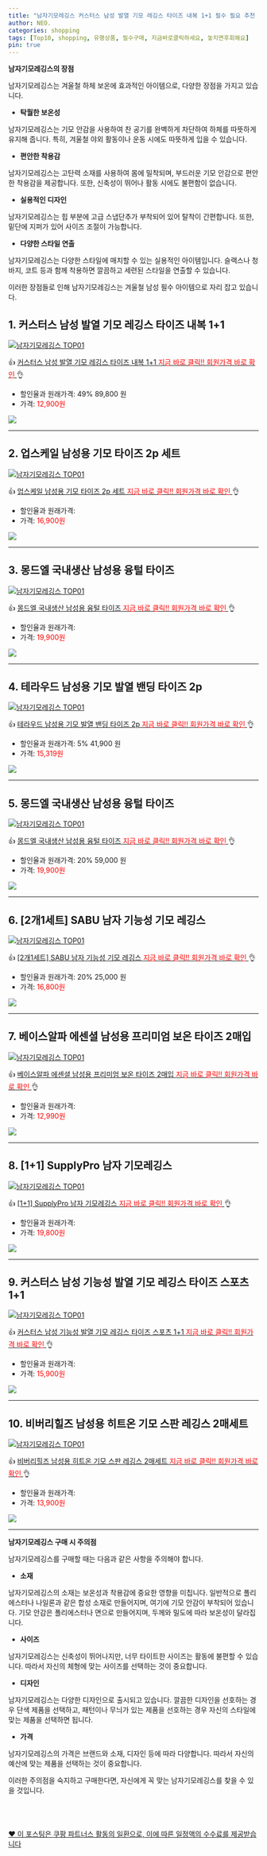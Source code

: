 ```yaml
---
title: "남자기모레깅스 커스터스 남성 발열 기모 레깅스 타이즈 내복 1+1 필수 필요 추천 제품 비교 최저 가격 비교 장점 구매 후기 구매평"
author: NEO.
categories: shopping
tags: [Top10, shopping, 유행상품, 필수구매, 지금바로클릭하세요, 놓치면후회해요]
pin: true
---
```

**남자기모레깅스의 장점**

남자기모레깅스는 겨울철 하체 보온에 효과적인 아이템으로, 다양한 장점을 가지고 있습니다.

* **탁월한 보온성**

남자기모레깅스는 기모 안감을 사용하여 찬 공기를 완벽하게 차단하여 하체를 따뜻하게 유지해 줍니다. 특히, 겨울철 야외 활동이나 운동 시에도 따뜻하게 입을 수 있습니다.

* **편안한 착용감**

남자기모레깅스는 고탄력 소재를 사용하여 몸에 밀착되며, 부드러운 기모 안감으로 편안한 착용감을 제공합니다. 또한, 신축성이 뛰어나 활동 시에도 불편함이 없습니다.

* **실용적인 디자인**

남자기모레깅스는 힙 부분에 고급 스냅단추가 부착되어 있어 탈착이 간편합니다. 또한, 밑단에 지퍼가 있어 사이즈 조절이 가능합니다.

* **다양한 스타일 연출**

남자기모레깅스는 다양한 스타일에 매치할 수 있는 실용적인 아이템입니다. 슬랙스나 청바지, 코트 등과 함께 착용하면 깔끔하고 세련된 스타일을 연출할 수 있습니다.

이러한 장점들로 인해 남자기모레깅스는 겨울철 남성 필수 아이템으로 자리 잡고 있습니다.

   

## 1. 커스터스 남성 발열 기모 레깅스 타이즈 내복 1+1

[![남자기모레깅스 TOP01](https://thumbnail10.coupangcdn.com/thumbnails/remote/490x490ex/image/vendor_inventory/b27d/605d74570b0794bafcfa2aaafe5941a37db40e600b189f4a0aee567ce769.jpg)](https://link.coupang.com/re/AFFSDP?lptag=AF3617701&subid=GithubCoopas&pageKey=7646937614&traceid=V0-153&itemId=20335914918&vendorItemId=87288273433)


👍 [커스터스 남성 발열 기모 레깅스 타이즈 내복 1+1 <font color=red> 지금 바로 클릭!! 회원가격 바로 확인 </font> ](https://link.coupang.com/re/AFFSDP?lptag=AF3617701&subid=GithubCoopas&pageKey=7646937614&traceid=V0-153&itemId=20335914918&vendorItemId=87288273433) 👌 


- 할인율과 원래가격: 49%  89,800   원
- 가격: <span style='color:red'>12,900원</span>

[![](/discount_price.png)](https://link.coupang.com/re/AFFSDP?lptag=AF3617701&subid=GithubCoopas&pageKey=7646937614&traceid=V0-153&itemId=20335914918&vendorItemId=87288273433)

---


   

## 2. 업스케일 남성용 기모 타이즈 2p 세트

[![남자기모레깅스 TOP01](https://thumbnail6.coupangcdn.com/thumbnails/remote/490x490ex/image/retail/images/5050802343091168-023a0f9d-79d1-4e3f-b90c-02a55337f537.jpg)](https://link.coupang.com/re/AFFSDP?lptag=AF3617701&subid=GithubCoopas&pageKey=303781553&traceid=V0-153&itemId=955687780&vendorItemId=5353082821)


👍 [업스케일 남성용 기모 타이즈 2p 세트 <font color=red> 지금 바로 클릭!! 회원가격 바로 확인 </font> ](https://link.coupang.com/re/AFFSDP?lptag=AF3617701&subid=GithubCoopas&pageKey=303781553&traceid=V0-153&itemId=955687780&vendorItemId=5353082821) 👌 


- 할인율과 원래가격: 
- 가격: <span style='color:red'>16,900원</span>

[![](/discount_price.png)](https://link.coupang.com/re/AFFSDP?lptag=AF3617701&subid=GithubCoopas&pageKey=303781553&traceid=V0-153&itemId=955687780&vendorItemId=5353082821)

---


   

## 3. 몽드엘 국내생산 남성용 융털 타이즈

[![남자기모레깅스 TOP01](https://thumbnail8.coupangcdn.com/thumbnails/remote/490x490ex/image/vendor_inventory/027f/02906cd18f3342b69abffe4bcbf1919be5903bc5fc68e97fca55776df398.jpg)](https://link.coupang.com/re/AFFSDP?lptag=AF3617701&subid=GithubCoopas&pageKey=6886201720&traceid=V0-153&itemId=16517406596&vendorItemId=87714353336)


👍 [몽드엘 국내생산 남성용 융털 타이즈 <font color=red> 지금 바로 클릭!! 회원가격 바로 확인 </font> ](https://link.coupang.com/re/AFFSDP?lptag=AF3617701&subid=GithubCoopas&pageKey=6886201720&traceid=V0-153&itemId=16517406596&vendorItemId=87714353336) 👌 


- 할인율과 원래가격: 
- 가격: <span style='color:red'>19,900원</span>

[![](/discount_price.png)](https://link.coupang.com/re/AFFSDP?lptag=AF3617701&subid=GithubCoopas&pageKey=6886201720&traceid=V0-153&itemId=16517406596&vendorItemId=87714353336)

---


   

## 4. 테라우드 남성용 기모 발열 밴딩 타이즈 2p

[![남자기모레깅스 TOP01](https://thumbnail8.coupangcdn.com/thumbnails/remote/490x490ex/image/retail/images/2021/10/07/13/8/606cda51-dc9c-408a-979c-27fe7f5397f1.jpg)](https://link.coupang.com/re/AFFSDP?lptag=AF3617701&subid=GithubCoopas&pageKey=6111388272&traceid=V0-153&itemId=11520435061&vendorItemId=78795560412)


👍 [테라우드 남성용 기모 발열 밴딩 타이즈 2p <font color=red> 지금 바로 클릭!! 회원가격 바로 확인 </font> ](https://link.coupang.com/re/AFFSDP?lptag=AF3617701&subid=GithubCoopas&pageKey=6111388272&traceid=V0-153&itemId=11520435061&vendorItemId=78795560412) 👌 


- 할인율과 원래가격: 5%  41,900   원
- 가격: <span style='color:red'>15,319원</span>

[![](/discount_price.png)](https://link.coupang.com/re/AFFSDP?lptag=AF3617701&subid=GithubCoopas&pageKey=6111388272&traceid=V0-153&itemId=11520435061&vendorItemId=78795560412)

---


   

## 5. 몽드엘 국내생산 남성용 융털 타이즈

[![남자기모레깅스 TOP01](https://thumbnail8.coupangcdn.com/thumbnails/remote/490x490ex/image/vendor_inventory/027f/02906cd18f3342b69abffe4bcbf1919be5903bc5fc68e97fca55776df398.jpg)](https://link.coupang.com/re/AFFSDP?lptag=AF3617701&subid=GithubCoopas&pageKey=6886201720&traceid=V0-153&itemId=16517406602&vendorItemId=87714353277)


👍 [몽드엘 국내생산 남성용 융털 타이즈 <font color=red> 지금 바로 클릭!! 회원가격 바로 확인 </font> ](https://link.coupang.com/re/AFFSDP?lptag=AF3617701&subid=GithubCoopas&pageKey=6886201720&traceid=V0-153&itemId=16517406602&vendorItemId=87714353277) 👌 


- 할인율과 원래가격: 20%  59,000   원
- 가격: <span style='color:red'>19,900원</span>

[![](/discount_price.png)](https://link.coupang.com/re/AFFSDP?lptag=AF3617701&subid=GithubCoopas&pageKey=6886201720&traceid=V0-153&itemId=16517406602&vendorItemId=87714353277)

---


   

## 6. [2개1세트] SABU 남자 기능성 기모 레깅스

[![남자기모레깅스 TOP01](https://thumbnail8.coupangcdn.com/thumbnails/remote/490x490ex/image/vendor_inventory/c62e/80f62f9df79584e9744a860d20797c3e29e752c5f6b89263f37b36454819.jpg)](https://link.coupang.com/re/AFFSDP?lptag=AF3617701&subid=GithubCoopas&pageKey=7576044698&traceid=V0-153&itemId=19989645880&vendorItemId=87087582703)


👍 [[2개1세트] SABU 남자 기능성 기모 레깅스 <font color=red> 지금 바로 클릭!! 회원가격 바로 확인 </font> ](https://link.coupang.com/re/AFFSDP?lptag=AF3617701&subid=GithubCoopas&pageKey=7576044698&traceid=V0-153&itemId=19989645880&vendorItemId=87087582703) 👌 


- 할인율과 원래가격: 20%  25,000   원
- 가격: <span style='color:red'>16,800원</span>

[![](/discount_price.png)](https://link.coupang.com/re/AFFSDP?lptag=AF3617701&subid=GithubCoopas&pageKey=7576044698&traceid=V0-153&itemId=19989645880&vendorItemId=87087582703)

---


   

## 7. 베이스알파 에센셜 남성용 프리미엄 보온 타이즈 2매입

[![남자기모레깅스 TOP01](https://thumbnail9.coupangcdn.com/thumbnails/remote/490x490ex/image/retail/images/32293930721713-cf8f3999-f808-4987-b7a7-12b2e07839e8.jpg)](https://link.coupang.com/re/AFFSDP?lptag=AF3617701&subid=GithubCoopas&pageKey=6751074276&traceid=V0-153&itemId=15788976336&vendorItemId=83001744695)


👍 [베이스알파 에센셜 남성용 프리미엄 보온 타이즈 2매입 <font color=red> 지금 바로 클릭!! 회원가격 바로 확인 </font> ](https://link.coupang.com/re/AFFSDP?lptag=AF3617701&subid=GithubCoopas&pageKey=6751074276&traceid=V0-153&itemId=15788976336&vendorItemId=83001744695) 👌 


- 할인율과 원래가격: 
- 가격: <span style='color:red'>12,990원</span>

[![](/discount_price.png)](https://link.coupang.com/re/AFFSDP?lptag=AF3617701&subid=GithubCoopas&pageKey=6751074276&traceid=V0-153&itemId=15788976336&vendorItemId=83001744695)

---


   

## 8. [1+1] SupplyPro 남자 기모레깅스

[![남자기모레깅스 TOP01](https://thumbnail8.coupangcdn.com/thumbnails/remote/490x490ex/image/vendor_inventory/6fec/8d36ab665c4d06e934fcf9fb8b02334045ed16f346b922a48195260de852.jpg)](https://link.coupang.com/re/AFFSDP?lptag=AF3617701&subid=GithubCoopas&pageKey=7646067145&traceid=V0-153&itemId=20330578400&vendorItemId=87174191771)


👍 [[1+1] SupplyPro 남자 기모레깅스 <font color=red> 지금 바로 클릭!! 회원가격 바로 확인 </font> ](https://link.coupang.com/re/AFFSDP?lptag=AF3617701&subid=GithubCoopas&pageKey=7646067145&traceid=V0-153&itemId=20330578400&vendorItemId=87174191771) 👌 


- 할인율과 원래가격: 
- 가격: <span style='color:red'>19,800원</span>

[![](/discount_price.png)](https://link.coupang.com/re/AFFSDP?lptag=AF3617701&subid=GithubCoopas&pageKey=7646067145&traceid=V0-153&itemId=20330578400&vendorItemId=87174191771)

---


   

## 9. 커스터스 남성 기능성 발열 기모 레깅스 타이즈 스포츠 1+1

[![남자기모레깅스 TOP01](https://thumbnail8.coupangcdn.com/thumbnails/remote/490x490ex/image/vendor_inventory/5de8/96365b62c0fdee68e31380201e67384e0d0bc1220713ab4e38b891a99c8b.jpg)](https://link.coupang.com/re/AFFSDP?lptag=AF3617701&subid=GithubCoopas&pageKey=7631138553&traceid=V0-153&itemId=20253912369&vendorItemId=87341789429)


👍 [커스터스 남성 기능성 발열 기모 레깅스 타이즈 스포츠 1+1 <font color=red> 지금 바로 클릭!! 회원가격 바로 확인 </font> ](https://link.coupang.com/re/AFFSDP?lptag=AF3617701&subid=GithubCoopas&pageKey=7631138553&traceid=V0-153&itemId=20253912369&vendorItemId=87341789429) 👌 


- 할인율과 원래가격: 
- 가격: <span style='color:red'>15,900원</span>

[![](/discount_price.png)](https://link.coupang.com/re/AFFSDP?lptag=AF3617701&subid=GithubCoopas&pageKey=7631138553&traceid=V0-153&itemId=20253912369&vendorItemId=87341789429)

---


   

## 10. 비버리힐즈 남성용 히트온 기모 스판 레깅스 2매세트

[![남자기모레깅스 TOP01](https://thumbnail6.coupangcdn.com/thumbnails/remote/490x490ex/image/vendor_inventory/b497/fd03e2749c5fb63ee1b6bc81ceb2aebafe1109a0a975cbfe793c42d383ef.jpg)](https://link.coupang.com/re/AFFSDP?lptag=AF3617701&subid=GithubCoopas&pageKey=7558575121&traceid=V0-153&itemId=19908332202&vendorItemId=87008302027)


👍 [비버리힐즈 남성용 히트온 기모 스판 레깅스 2매세트 <font color=red> 지금 바로 클릭!! 회원가격 바로 확인 </font> ](https://link.coupang.com/re/AFFSDP?lptag=AF3617701&subid=GithubCoopas&pageKey=7558575121&traceid=V0-153&itemId=19908332202&vendorItemId=87008302027) 👌 


- 할인율과 원래가격: 
- 가격: <span style='color:red'>13,900원</span>

[![](/discount_price.png)](https://link.coupang.com/re/AFFSDP?lptag=AF3617701&subid=GithubCoopas&pageKey=7558575121&traceid=V0-153&itemId=19908332202&vendorItemId=87008302027)

---
**남자기모레깅스 구매 시 주의점**

남자기모레깅스를 구매할 때는 다음과 같은 사항을 주의해야 합니다.

* **소재**

남자기모레깅스의 소재는 보온성과 착용감에 중요한 영향을 미칩니다. 일반적으로 폴리에스터나 나일론과 같은 합성 소재로 만들어지며, 여기에 기모 안감이 부착되어 있습니다. 기모 안감은 폴리에스터나 면으로 만들어지며, 두께와 밀도에 따라 보온성이 달라집니다.

* **사이즈**

남자기모레깅스는 신축성이 뛰어나지만, 너무 타이트한 사이즈는 활동에 불편할 수 있습니다. 따라서 자신의 체형에 맞는 사이즈를 선택하는 것이 중요합니다.

* **디자인**

남자기모레깅스는 다양한 디자인으로 출시되고 있습니다. 깔끔한 디자인을 선호하는 경우 단색 제품을 선택하고, 패턴이나 무늬가 있는 제품을 선호하는 경우 자신의 스타일에 맞는 제품을 선택하면 됩니다.

* **가격**

남자기모레깅스의 가격은 브랜드와 소재, 디자인 등에 따라 다양합니다. 따라서 자신의 예산에 맞는 제품을 선택하는 것이 중요합니다.

이러한 주의점을 숙지하고 구매한다면, 자신에게 꼭 맞는 남자기모레깅스를 찾을 수 있을 것입니다.<br><br><br><br><br> [ ❤  이 포스팅은 쿠팡 파트너스 활동의 일환으로, 이에 따른 일정액의 수수료를 제공받습니다](https://link.coupang.com/a/bcEFyh)